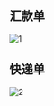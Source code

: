 ## 汇款单

![1](http://img02.daily.taobaocdn.net/tfscom/TB1loFeXXXXXXXGaXXXXXXXXXXX.jpg)

## 快递单

![2](http://img01.daily.taobaocdn.net/tfscom/TB1lUFeXXXXXXaRaFXXXXXXXXXX.jpg)
